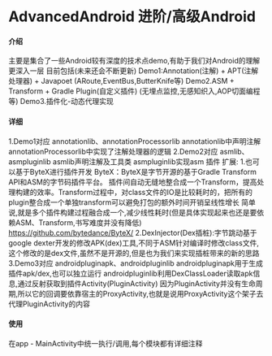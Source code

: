 # AdvancedAndroid 进阶/高级Android

#### 介绍
主要是集合了一些Android较有深度的技术点demo,有助于我们对Android的理解更深入一层
目前包括(未来还会不断更新)
Demo1:Annotation(注解) + APT(注解处理器) + Javapoet (ARoute,EventBus,ButterKnife等)
Demo2.ASM + Transform + Gradle Plugin(自定义插件) (无埋点监控,无感知织入,AOP切面编程等)
Demo3.插件化-动态代理实现

#### 详细
1.Demo1对应 annotationlib、annotationProcessorlib
  annotationlib中声明注解
  annotationProcessorlib中实现了注解处理器的逻辑
2.Demo2对应 asmlib、asmpluginlib
  asmlib声明注解及工具类
  asmpluginlib实现asm 插件
  扩展:
  1.也可以基于ByteX进行插件开发
  ByteX：ByteX是字节开源的基于Gradle Transform API和ASM的字节码插件平台。
  插件间自动无缝地整合成一个Transform，提高处理构建的效率。Transform过程中，对class文件的IO是比较耗时的，把所有的plugin整合成一个单独transform可以避免打包的额外时间开销呈线性增长
  简单说,就是多个插件构建过程融合成一个,减少线性耗时(但是具体实现起来也还是要依赖ASM、Transform,书写难度并没有降低)
  https://github.com/bytedance/ByteX/
  2.DexInjector(Dex插桩):字节跳动基于google dexter开发的修改APK(dex)工具,不同于ASM针对编译时修改class文件,这个修改的是dex文件,虽然不是开源的,但是也为我们来实现插桩带来的新的思路
3.Demo3对应 androidpluginapk、androidpluginlib
  androidpluginapk用于生成插件apk/dex,也可以独立运行
  androidpluginlib利用DexClassLoader读取apk信息,通过反射获取到插件Activity(PluginActivity)
  因为PluginActivity并没有生命周期,所以它的回调要依靠宿主的ProxyActivity,也就是说用ProxyActivity这个架子去代理PluginActivity的内容
    
#### 使用
在app - MainActivity中统一执行/调用,每个模块都有详细注释

